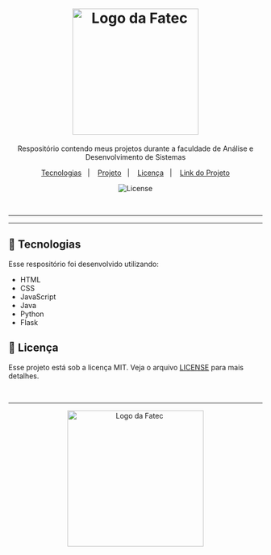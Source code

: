 <h1 align="center">
  <img alt="Logo da Fatec" src="https://github.com/user-attachments/assets/5a661ec0-6e20-4a92-9c67-63f107de92d9" width="250px">
</h1>

<p align="center">
 Respositório contendo meus projetos durante a faculdade de Análise e Desenvolvimento de Sistemas
</p>

<p align="center">
  <a href="#-tecnologias">Tecnologias</a>&nbsp;&nbsp;&nbsp;|&nbsp;&nbsp;&nbsp;
  <a href="#-projeto">Projeto</a>&nbsp;&nbsp;&nbsp;|&nbsp;&nbsp;&nbsp;
  <a href="#-licença">Licença</a>&nbsp;&nbsp;&nbsp;|&nbsp;&nbsp;&nbsp;
  <a href="#-link-do-projeto">Link do Projeto</a>
</p>

<p align="center">
  <img alt="License" src="https://img.shields.io/static/v1?label=license&message=MIT&color=0F172A&labelColor=1D4ED8">
</p>

<br>

---

<!--
##  📂 Projeto

<p align="center">
  <img alt="Projeto" src="">
</p>
-->

---

## 🚀 Tecnologias

Esse respositório foi desenvolvido utilizando:

- HTML
- CSS
- JavaScript
- Java
- Python
- Flask

<!--
## 🔗 Link do Projeto

Para acessar o projeto <a href="https://curso-git-github-guanabara.vercel.app/" target="_blank">Clique Aqui</a>.
-->

## 📝 Licença

Esse projeto está sob a licença MIT. Veja o arquivo [LICENSE](./LICENSE) para mais detalhes.

<br>

---

<p align="center">
  <img alt="Logo da Fatec" src="https://github.com/user-attachments/assets/5266654d-5ea7-4901-89ac-c502a4cbc98d" width="270px" />
</p>
